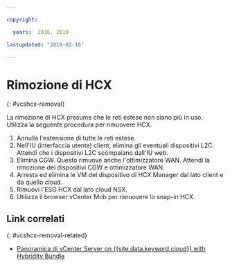 ```yaml
---

copyright:

  years:  2016, 2019

lastupdated: "2019-02-16"

---
```


# Rimozione di HCX
{: #vcshcx-removal}

La rimozione di HCX presume che le reti estese non siano più in uso. Utilizza la seguente procedura per rimuovere HCX.

1. Annulla l'estensione di tutte le reti estese.
2. Nell'IU (interfaccia utente) client, elimina gli eventuali dispositivi L2C. Attendi che i dispositivi L2C scompaiano dall'IU web.
3. Elimina CGW. Questo rimuove anche l'ottimizzatore WAN. Attendi la rimozione dei dispositivi CGW e ottimizzatore WAN.
4. Arresta ed elimina le VM del dispositivo di HCX Manager dal lato client e da quello cloud.
5. Rimuovi l'ESG HCX dal lato cloud NSX.
6. Utilizza il browser vCenter Mob per rimuovere lo snap-in HCX.

## Link correlati
{: #vcshcx-removal-related}

* [Panoramica di vCenter Server on {{site.data.keyword.cloud}} with Hybridity Bundle
](/docs/services/vmwaresolutions/archiref/vcs/vcs-hybridity-intro.html) 
